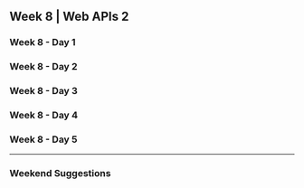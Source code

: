 ## Week 8 | Web APIs 2

### Week 8 - Day 1

### Week 8 - Day 2

### Week 8 - Day 3

### Week 8 - Day 4

### Week 8 - Day 5

---

### Weekend Suggestions